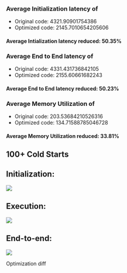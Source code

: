 

### Average Initialization latency of
- Original code: 4321.90901754386
- Optimized code: 2145.7010654205606

#### Average Intialization latency reduced: 50.35%

### Average End to End latency of
- Original code: 4331.431736842105
- Optimized code: 2155.60661682243

#### Average End to End latency reduced: 50.23%

### Average Memory Utilization of
- Original code: 203.53684210526316
- Optimized code: 134.71588785046728

#### Average Memory Utilization reduced: 33.81%

## 100+ Cold Starts
## Initialization:
![](init.png)

## Execution:
![](exec.png)

## End-to-end:
![](e2e.png)

Optimization diff
```diff

```